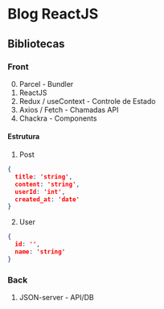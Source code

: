 # Blog ReactJS

## Bibliotecas

### Front

0. Parcel - Bundler
1. ReactJS
2. Redux / useContext - Controle de Estado
3. Axios / Fetch - Chamadas API
4. Chackra - Components

#### Estrutura

1. Post

```json
{
  title: 'string',
  content: 'string',
  userId: 'int',
  created_at: 'date'
}
```

2. User

```json
{
  id: '',
  name: 'string'
}
```

### Back

1. JSON-server - API/DB

